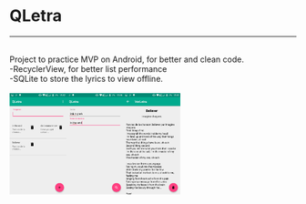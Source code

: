# QLetra
<hr>
<br>
Project to practice MVP on Android, for better and clean code.<br>
  -RecyclerView, for better list performance<br>
  -SQLite to store the lyrics to view offline.<br>

<br>
<img src="https://raw.githubusercontent.com/BrunoEleodoro/QLetra/master/inicial.png" style="width:100px;float:left;">
<img src="https://raw.githubusercontent.com/BrunoEleodoro/QLetra/master/cadastro.png" style="width:100px;float:left;">
<img src="https://raw.githubusercontent.com/BrunoEleodoro/QLetra/master/visualizando.png" style="width:100px;float:left;">
